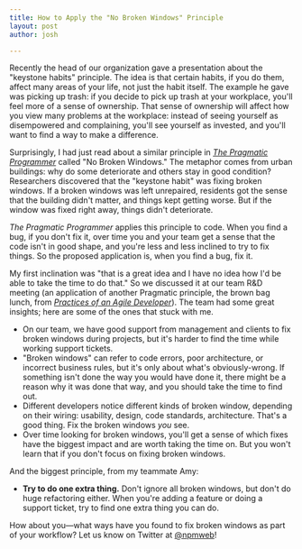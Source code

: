 ```yaml
---
title: How to Apply the "No Broken Windows" Principle
layout: post
author: josh

---
```


Recently the head of our organization gave a presentation about the "keystone habits" principle. The idea is that certain habits, if you do them, affect many areas of your life, not just the habit itself. The example he gave was picking up trash: if you decide to pick up trash at your workplace, you'll feel more of a sense of ownership. That sense of ownership will affect how you view many problems at the workplace: instead of seeing yourself as disempowered and complaining, you'll see yourself as invested, and you'll want to find a way to make a difference.

Surprisingly, I had just read about a similar principle in [*The Pragmatic Programmer*](https://www.pragprog.com/book/tpp/the-pragmatic-programmer) called "No Broken Windows." The metaphor comes from urban buildings: why do some deteriorate and others stay in good condition? Researchers discovered that the "keystone habit" was fixing broken windows. If a broken windows was left unrepaired, residents got the sense that the building didn't matter, and things kept getting worse. But if the window was fixed right away, things didn't deteriorate.

*The Pragmatic Programmer* applies this principle to code. When you find a bug, if you don't fix it, over time you and your team get a sense that the code isn't in good shape, and you're less and less inclined to try to fix things. So the proposed application is, when you find a bug, fix it.

My first inclination was "that is a great idea and I have no idea how I'd be able to take the time to do that." So we discussed it at our team R&D meeting (an application of another Pragmatic principle, the brown bag lunch, from [*Practices of an Agile Developer*](https://www.pragprog.com/book/pad/practices-of-an-agile-developer)). The team had some great insights; here are some of the ones that stuck with me.

- On our team, we have good support from management and clients to fix broken windows during projects, but it's harder to find the time while working support tickets.
- "Broken windows" can refer to code errors, poor architecture, or incorrect business rules, but it's only about what's obviously-wrong. If something isn't done the way you would have done it, there might be a reason why it was done that way, and you should take the time to find out.
- Different developers notice different kinds of broken window, depending on their wiring: usability, design, code standards, architecture. That's a good thing. Fix the broken windows *you* see.
- Over time looking for broken windows, you'll get a sense of which fixes have the biggest impact and are worth taking the time on. But you won't learn that if you don't focus on fixing broken windows.

And the biggest principle, from my teammate Amy:

- **Try to do one extra thing.** Don't ignore all broken windows, but don't do huge refactoring either. When you're adding a feature or doing a support ticket, try to find one extra thing you can do.

How about you&mdash;what ways have you found to fix broken windows as part of your workflow? Let us know on Twitter at [@npmweb](https://twitter.com/npmweb)!